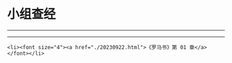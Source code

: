 <meta name="viewport" content="width=device-width,initial-scale=1.0,maximum-scale=1.0,minimum-scale=1.0,user-scalable=no">
<title>小组查经</title>


<style type="text/css">
.mylistdiv{width:300px;height:700px;background:#ccc;}
</style>


<h1>小组查经</h1>

<hr><hr>

	<li><font size="4"><a href="./20230922.html">《罗马书》第 01 章</a></font></li>
</tr>
